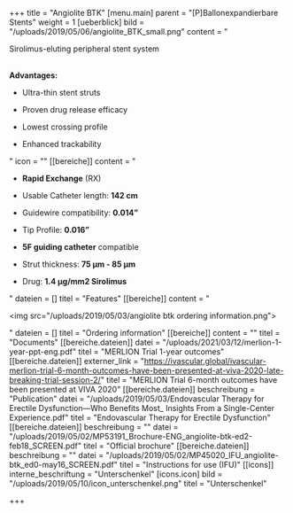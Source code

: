 +++
title = "Angiolite BTK"
[menu.main]
parent = "[P]Ballonexpandierbare Stents"
weight = 1
[ueberblick]
bild = "/uploads/2019/05/06/angiolite_BTK_small.png"
content = "<p>Sirolimus-eluting peripheral stent system</p><p></p><p><br><strong>Advantages:</strong></p><ul><li><p>Ultra-thin stent struts</p></li><li><p>Proven drug release efficacy</p></li><li><p>Lowest crossing profile</p></li><li><p>Enhanced trackability</p></li></ul>"
icon = ""
[[bereiche]]
content = "<ul><li><p><strong>Rapid Exchange</strong> (RX)</p></li><li><p>Usable Catheter length: <strong>142 cm</strong></p></li><li><p>Guidewire compatibility: <strong>0.014”</strong></p></li><li><p>Tip Profile: <strong>0.016”</strong></p></li><li><p><strong>5F guiding catheter</strong> compatible</p></li><li><p>Strut thickness: <strong>75 μm - 85 μm</strong></p></li><li><p>Drug: <strong>1.4 μg/mm2 Sirolimus</strong></p></li></ul>"
dateien = []
titel = "Features"
[[bereiche]]
content = "<p><img src=\"/uploads/2019/05/03/angiolite btk ordering information.png\"></p>"
dateien = []
titel = "Ordering information"
[[bereiche]]
content = ""
titel = "Documents"
[[bereiche.dateien]]
datei = "/uploads/2021/03/12/merlion-1-year-ppt-eng.pdf"
titel = "MERLION Trial 1-year outcomes"
[[bereiche.dateien]]
externer_link = "https://ivascular.global/ivascular-merlion-trial-6-month-outcomes-have-been-presented-at-viva-2020-late-breaking-trial-session-2/"
titel = "MERLION Trial 6-month outcomes have been presented at VIVA 2020"
[[bereiche.dateien]]
beschreibung = "Publication"
datei = "/uploads/2019/05/03/Endovascular Therapy for Erectile Dysfunction—Who Benefits Most_ Insights From a Single-Center Experience.pdf"
titel = "Endovascular Therapy for Erectile Dysfunction"
[[bereiche.dateien]]
beschreibung = ""
datei = "/uploads/2019/05/02/MP53191_Brochure-ENG_angiolite-btk-ed2-feb18_SCREEN.pdf"
titel = "Official brochure"
[[bereiche.dateien]]
beschreibung = ""
datei = "/uploads/2019/05/02/MP45020_IFU_angiolite-btk_ed0-may16_SCREEN.pdf"
titel = "Instructions for use (IFU)"
[[icons]]
interne_beschriftung = "Unterschenkel"
[icons.icon]
bild = "/uploads/2019/05/10/icon_unterschenkel.png"
titel = "Unterschenkel"

+++
